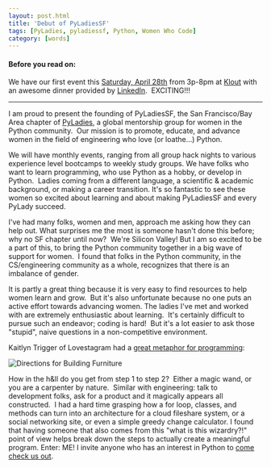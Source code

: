```yaml
---
layout: post.html
title: 'Debut of PyLadiesSF'
tags: [PyLadies, pyladiessf, Python, Women Who Code]
category: [words]
---
```


#### Before you read on: 

We have our first event this [Saturday, April 28th][event] from 3p-8pm at [Klout][klout] with an awesome dinner provided by [LinkedIn][linkedin].  EXCITING!!! 

----- 

I am proud to present the founding of PyLadiesSF, the San Francisco/Bay Area chapter of [PyLadies][PyLadies], a global mentorship group for women in the Python community.  Our mission is to promote, educate, and advance women in the field of engineering who love (or loathe…) Python. 

We will have monthly events, ranging from all group hack nights to various experience level bootcamps to weekly study groups. We have folks who want to learn programming, who use Python as a hobby, or develop in Python.  Ladies coming from a different language, a scientific & academic background, or making a career transition. It's so fantastic to see these women so excited about learning and about making PyLadiesSF and every PyLady succeed.  

I've had many folks, women and men, approach me asking how they can help out. What surprises me the most is someone hasn't done this before; why no SF chapter until now?  We're Silicon Valley! But I am so excited to be a part of this, to bring the Python community together in a big wave of support for women.  I found that folks in the Python community, in the CS/engineering community as a whole, recognizes that there is an imbalance of gender.  

It is partly a great thing because it is very easy to find resources to help women learn and grow.  But it's also unfortunate because no one puts an active effort towards advancing women. The ladies I've met and worked with are extremely enthusiastic about learning.  It's certainly difficult to pursue such an endeavor; coding is hard!  But it's a lot easier to ask those "stupid", naive questions in a non-competitive environment.  

Kaitlyn Trigger of Lovestagram had a [great metaphor for programming][Lovestagram]:

<img class="displayed" src="{{ get_asset('images/pyladiessf-debut/building_furniture.png') }}" title="Directions for Building Furniture" alt="Directions for Building Furniture"/>

How in the h&ll do you get from step 1 to step 2?  Either a magic wand, or you are a carpenter by nature.  Similar with engineering: talk to development folks, ask for a product and it magically appears all constructed.  I had a hard time grasping how a for loop, classes, and methods can turn into an architecture for a cloud fileshare system, or a social networking site, or even a simple greedy change calculator. I found that having someone that also comes from this "what is this wizardry?!" point of view helps break down the steps to actually create a meaningful program. Enter: ME! I invite anyone who has an interest in Python to [come check us out][meetup].

[event]: http://www.meetup.com/PyLadiesSF/events/59189602/ "Debut Event"
[klout]: http://klout.com/home "Klout"
[LinkedIn]: http://www.linkedin.com "LinkedIn"
[PyLadies]: http://pyladies.com "PyLadies"
[Lovestagram]: http://www.slideshare.net/katydint84/the-story-of-lovestagram "Kaitlyn Trigger Lovestagram Slides"
[meetup]: http://www.meetup.com/pyladiessf "PyLadiesSF Meetup"

